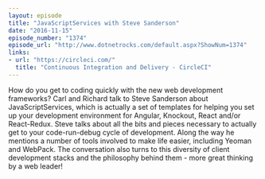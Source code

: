 ```yaml
---
layout: episode
title: "JavaScriptServices with Steve Sanderson"
date: "2016-11-15"
episode_number: "1374"
episode_url: "http://www.dotnetrocks.com/default.aspx?ShowNum=1374"
links:
- url: "https://circleci.com/"
  title: "Continuous Integration and Delivery - CircleCI"
---
```


How do you get to coding quickly with the new web development frameworks? Carl and Richard talk to Steve Sanderson about JavaScriptServices, which is actually a set of templates for helping you set up your development environment for Angular, Knockout, React and/or React-Redux. Steve talks about all the bits and pieces necessary to actually get to your code-run-debug cycle of development. Along the way he mentions a number of tools involved to make life easier, including Yeoman and WebPack. The conversation also turns to this diversity of client development stacks and the philosophy behind them - more great thinking by a web leader!
